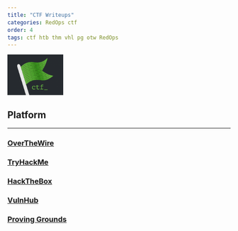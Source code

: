 ```yaml
---
title: "CTF Writeups"
categories: RedOps ctf
order: 4
tags: ctf htb thm vhl pg otw RedOps
---
```

<img src='/assets/img/ctf/Icons_CTF.png' alt='CTF Flag' width='25%'/>

## Platform
---
### [OverTheWire](https://opfor-haunter.github.io/posts/OverTheWire/)
### [TryHackMe](https://opfor-haunter.github.io/posts/TryHackMe/)
### [HackTheBox](https://opfor-haunter.github.io/posts/HTB/)
### [VulnHub](https://opfor-haunter.github.io/posts/VulnHub/)
### [Proving Grounds](https://opfor-haunter.github.io/posts/ProvingGrounds/)
